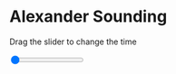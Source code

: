 <h1>Alexander Sounding</h1>
<p>Drag the slider to change the time</p>

<div class="slidecontainer">
<input oninput='setImage(this)' class="slider" type="range" min="0" max="5" value="0" step="1" />
<img id='img'/>
</div>

<script>
var img = document.getElementById('img');
var img_array = ['/assets/images/skwt/skd_alx_wrfout_d01_2020-06-14_12:00:00.png',
'/assets/images/skwt/skd_alx_wrfout_d01_2020-06-14_18:00:00.png',
'/assets/images/skwt/skd_alx_wrfout_d01_2020-06-15_00:00:00.png',
'/assets/images/skwt/skd_alx_wrfout_d01_2020-06-15_06:00:00.png',
'/assets/images/skwt/skd_alx_wrfout_d01_2020-06-15_12:00:00.png',];
function setImage(obj)
{
        var value = obj.value;
        img.src = img_array[value];

}
</script>
